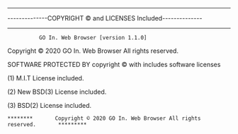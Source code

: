 
--------------                                 --------------
--------------COPYRIGHT © and LICENSES Included--------------
--------------                                 --------------
              GO In. Web Browser [version 1.1.0]
Copyright © 2020 GO In. Web Browser All rights reserved.

SOFTWARE PROTECTED BY copyright © with includes software licenses

(1) M.I.T License included.

(2) New BSD(3) License included.

(3) BSD(2) License included.

         
    ********       Copyright © 2020 GO In. Web Browser All rights reserved.       *********

